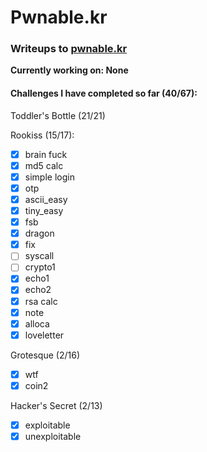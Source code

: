 # Pwnable.kr
### Writeups to [pwnable.kr](https://pwnable.kr) 


**Currently working on:  None**


#### Challenges I have completed so far (40/67): 


Toddler's Bottle (21/21)

Rookiss (15/17):
- [x] brain fuck
- [x] md5 calc
- [x] simple login
- [x] otp
- [x] ascii_easy
- [x] tiny_easy
- [x] fsb
- [x] dragon
- [x] fix
- [ ] syscall
- [ ] crypto1
- [x] echo1
- [x] echo2
- [x] rsa calc
- [x] note
- [x] alloca
- [x] loveletter

Grotesque (2/16)
- [x] wtf
- [x] coin2
      
 Hacker's Secret (2/13)
- [x] exploitable
- [x] unexploitable
